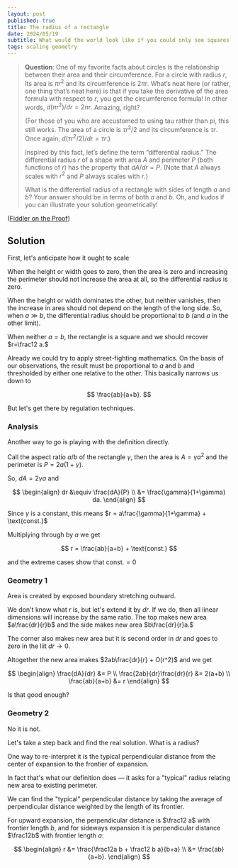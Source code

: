```yaml
---
layout: post
published: true
title: The radius of a rectangle
date: 2024/05/19
subtitle: What would the world look like if you could only see squares?
tags: scaling geometry
---
```


>**Question**: One of my favorite facts about circles is the relationship between their area and their circumference. For a circle with radius $r,$ its area is $\pi r^2$ and its circumference is $2\pi r.$ What’s neat here (or rather, one thing that’s neat here) is that if you take the derivative of the area formula with respect to $r,$ you get the circumference formula! In other words, $d(\pi r^2)/dr = 2\pi r.$ Amazing, right?
>
>(For those of you who are accustomed to using tau rather than pi, this still works. The area of a circle is $\tau r^2/2$ and its circumference is $\tau r.$ Once again, $d(\tau r^2/2)/dr = \tau r.$)
>
>Inspired by this fact, let’s define the term “differential radius.” The differential radius $r$ of a shape with area $A$ and perimeter $P$ (both functions of $r$) has the property that $dA/dr = P.$ (Note that $A$ always scales with $r^2$ and $P$ always scales with $r.$)
>
> What is the differential radius of a rectangle with sides of length $a$ and $b$? Your answer should be in terms of both $a$ and $b.$ Oh, and kudos if you can illustrate your solution geometrically!

<!--more-->

([Fiddler on the Proof](https://thefiddler.substack.com/p/when-is-a-triangle-like-a-circle))

## Solution

First, let's anticipate how it ought to scale

When the height or width goes to zero, then the area is zero and increasing the perimeter should not increase the area at all, so the differential radius is zero.

When the height or width dominates the other, but neither vanishes, then the increase in area should not depend on the length of the long side. So, when $a\gg b,$ the differential radius should be proportional to $b$ (and $a$ in the other limit).

When neither $a=b,$ the rectangle is a square and we should recover $r=\frac12 a.$ 

Already we could try to apply street-fighting mathematics. On the basis of our observations, the result must be proportional to $a$ and $b$ and thresholded by either one relative to the other. This basically narrows us down to

$$ \frac{ab}{a+b}. $$

But let's get there by regulation techniques.

### Analysis

Another way to go is playing with the definition directly.

Call the aspect ratio $a/b$ of the rectangle $\gamma,$ then the area is $A = \gamma a^2$ and the perimeter is $P=2a(1+\gamma).$

So, $dA = 2\gamma a$ and 

$$ \begin{align} dr &\equiv \frac{dA}{P} \\ &= \frac{\gamma}{1+\gamma} da. \end{align} $$

Since $\gamma$ is a constant, this means $r = a\frac{\gamma}{1+\gamma} + \text{const.}$ 

Multiplying through by $a$ we get 

$$ r = \frac{ab}{a+b} + \text{const.} $$

and the extreme cases show that $\text{const.}=0$

### Geometry 1

Area is created by exposed boundary stretching outward. 

We don't know what $r$ is, but let's extend it by $dr.$ If we do, then all linear dimensions will increase by the same ratio. The top makes new area $a\frac{dr}{r}b$ and the side makes new area $b\frac{dr}{r}a.$ 

The corner also makes new area but it is second order in $dr$ and goes to zero in the liit $dr \rightarrow 0.$

Altogether the new area makes $2ab\frac{dr}{r} + O(r^2)$ and we get

$$ 
  \begin{align}
    \frac{dA}{dr} &= P \\
    \frac{2ab}{dr}\frac{dr}{r} &= 2(a+b) \\
    \frac{ab}{a+b} &= r
  \end{align}
$$

Is that good enough?

### Geometry 2

No it is not.

Let's take a step back and find the real solution. What is a radius? 

One way to re-interpret it is the typical perpendicular distance from the center of expansion to the frontier of expansion.

In fact that's what our definition does — it asks for a "typical" radius relating new area to existing perimeter.

We can find the "typical" perpendicular distance by taking the average of perpendicular distance weighted by the length of its frontier.

For upward expansion, the perpendicular distance is $\frac12 a$ with frontier length $b,$ and for sideways expansion it is perpendicular distance $\frac12b$ with frontier length $a$:

$$ 
  \begin{align}
    r &= \frac{\frac12a b + \frac12 b a}{b+a} \\
    &= \frac{ab}{a+b}.
  \end{align}    
$$



<br>
